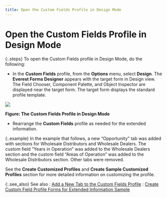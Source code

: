 ```yaml
---
title: Open the Custom Fields Profile in Design Mode
---
```


# Open the Custom Fields Profile in Design Mode


{:.steps}
To open the Custom Fields profile in Design  Mode, do the following:

- In the **Custom 
 Fields** profile, from the **Options**  menu, select **Design**. The **Everest Forms Designer** appears with  the target form in Design view. The Field Chooser, Component Palette,  and Object Inspector are displayed near the target form. The target form  displays the standard profile template.



![]({{site.fd_baseurl}}/img/custom_field_def_profile_design_mode_stepe_fd.gif)


**Figure: The Custom Fields Profile in Design Mode**

- Rearrange the **Custom Fields** profile as needed for  the extended information.



{:.example}
In the example that follows, a new “Opportunity”  tab was added with sections for Wholesale Distributors and Wholesale Dealers.  The custom field “Years in Operation” was added to the Wholesale Dealers  section and the custom field “Areas of Operation” was added to the Wholesale  Distributors section. Other tabs were removed.


See the **Create 
 Customized Profiles** and **Create Sample Customized 
 Profiles** section for more detailed information on customizing  the profile.


{:.see_also}
See also
: [Add  a New Tab to the Custom Fields Profile]({{site.fd_baseurl}}/misc/add_a_new_tab_to_the_custom_fields_profile_fd.html)
: [Create  Custom Field Profile Forms for Extended Information Sample]({{site.fd_baseurl}}/forms-designer/create-custom-field-profile-forms/create_custom_field_profile_forms_for_extended_information_sample_fd.html)
